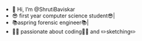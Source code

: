 - 👋 Hi, I’m @ShrutiBaviskar
-  😎 first year computer science student😎|
- 📚aspring forensic engineer📚|
- 👩‍💻 passionate about coding👩‍💻              and   ✏️sketching✏️
  

<!---
ShrutiBaviskar/ShrutiBaviskar is a ✨ special ✨ repository because its `README.md` (this file) appears on your GitHub profile.
You can click the Preview link to take a look at your changes.
--->
